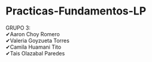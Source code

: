 # Practicas-Fundamentos-LP
GRUPO 3:\
✔Aaron Choy Romero\
✔Valeria Goyzueta Torres\
✔Camila Huamani Tito\
✔Tais Olazabal Paredes

